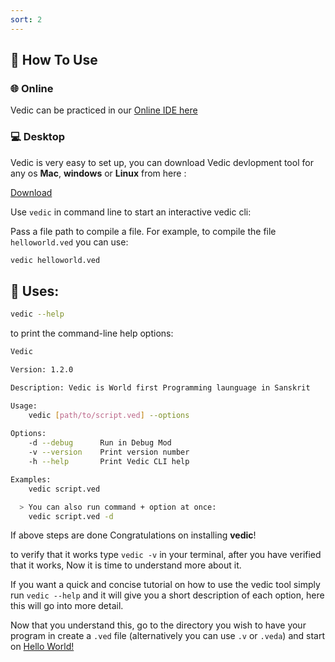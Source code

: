 ```yaml
---
sort: 2
---
```

## 🤔 How To Use

### 🌐 Online

Vedic can be practiced in our [Online IDE here](https://vedic.github.io/vedic-ide)

### 💻 Desktop

Vedic is very easy to set up, you can download Vedic devlopment tool for any os **Mac**, **windows** or **Linux** from here :

[Download](./download.md)

Use `vedic` in command line to start an interactive vedic cli:

Pass a file path to compile a file. For example, to compile the file `helloworld.ved` you can use:

```bash
vedic helloworld.ved
```

## 🚀 Uses:

```bash
vedic --help
```

to print the command-line help options:

```bash
Vedic

Version: 1.2.0

Description: Vedic is World first Programming launguage in Sanskrit

Usage: 
	vedic [path/to/script.ved] --options
	
Options: 
	-d --debug    	Run in Debug Mod
	-v --version	Print version number
	-h --help  		Print Vedic CLI help

Examples:
	vedic script.ved

  > You can also run command + option at once:
	vedic script.ved -d  
```

If above steps are done Congratulations on installing **vedic**!

to verify that it works type `vedic -v` in your terminal, after you have verified that it works, Now it is time to understand more about it.

If you want a quick and concise tutorial on how to use the vedic tool simply run `vedic --help` and it will give you a short description of each option, here this will go into more detail.

Now that you understand this, go to the directory you wish to have your program in create a `.ved` file (alternatively you can use `.v` or `.veda`) and start on [Hello World!](./hello_world.md)
